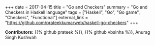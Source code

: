 +++
date = 2017-04-15
title = "Go and Checkers"
summary = "Go and Checkers in Haskell language"
tags = ["Haskell", "Go", "Go game", "Checkers", "Functional"]
external_link = "https://github.com/prateekkumarweb/haskell-go-checkers"
+++

**Contributors:**
{{% github prateek %}},
{{% github vbsinha %}},
Anurag Singh Kushwah
